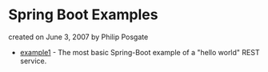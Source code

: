 # Spring Boot Examples
created on June 3, 2007 by Philip Posgate

* [example1](example1) - The most basic Spring-Boot example of a "hello world" REST service.

